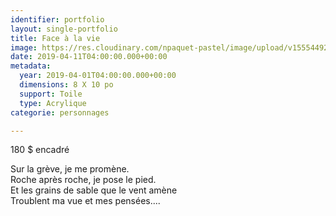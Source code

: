 ```yaml
---
identifier: portfolio
layout: single-portfolio
title: Face à la vie
image: https://res.cloudinary.com/npaquet-pastel/image/upload/v1555449269/IMG_4037%20%282%29.jpg
date: 2019-04-11T04:00:00.000+00:00
metadata:
  year: 2019-04-01T04:00:00.000+00:00
  dimensions: 8 X 10 po
  support: Toile
  type: Acrylique
categorie: personnages

---
```

180 $ encadré

Sur la grève, je me promène.  
Roche après roche, je pose le pied.  
Et les grains de sable que le vent amène   
Troublent ma vue et mes pensées....